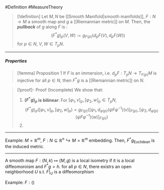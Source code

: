 #Definition #MeasureTheory 
> [!definition]
> Let $M,N$ be [[Smooth Manifold|smooth manifolds]], $F:N\to M$ a smooth map and $g$ a [[Riemannian metric]] on $M$. Then, the ***pullback*** of $g$ along $F$ is : $$(F^{*}g)_{p}(V,W):=g_{F(p)}(d_{p}F(V),d_{p}F(W))$$for $p\in N$, $V,W\in T_{p}N$.
---
##### Properties
> [!lemma] Proposition 1
> If $F$ is an immersion, i.e. $d_{p}F:T_{p}N\to T_{F(p)}M$ is injective for all $p\in N$, then $F^{*}g$ is a [[Riemannian metric]] on $N$. 

> [!proof]- Proof (Incomplete)
> We show that:
> 1. **$(F^{*}g)_{p}$ is bilinear**:
>    For $[\varphi_{1},v]_{p},[\varphi_{2},w]_{p}\in T_{p}N$, $$(F^{*}g)_{p}([\varphi_{1},v]_{p},[\varphi_{2},w]_{p})=g_{F(p)}([\psi_{1},d_{\varphi(p)}(\psi F\varphi ^{-1})(v)]_{F(p)},[\psi_{2},d_{\varphi(p)}(\psi F\varphi ^{-1})(w)]_{F(p)})$$
> 2. 
 
---

Example: $M=\mathbb{R}^m$, $F:N\subseteq \mathbb{R}^n\hookrightarrow M=\mathbb{R}^m$ embedding. Then, $F^*g_{\text{Euclidean}}$ is the induced metric.

---
A smooth map $F:(N,k)\mapsto(M,g)$ is a local isometry if it is a local diffeomoroism and $F^{*}g=h$. for all $p\in N$, there existrs an open neighborhood $U$ s.t. $F|_{U}$ is a diffeomorphism

Example: $F:()$